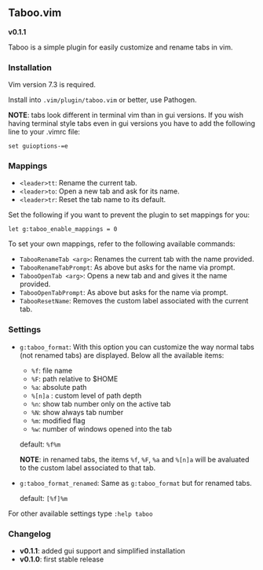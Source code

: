 ## Taboo.vim

**v0.1.1**

Taboo is a simple plugin for easily customize and rename tabs in vim.


### Installation

Vim version 7.3 is required.

Install into `.vim/plugin/taboo.vim` or better, use Pathogen.

**NOTE**: tabs look different in terminal vim than in gui versions. If you wish
having terminal style tabs even in gui versions you have to add the following
line to your .vimrc file:  

```
set guioptions-=e
```


### Mappings

* `<leader>tt`: Rename the current tab.
* `<leader>to`: Open a new tab and ask for its name.
* `<leader>tr`: Reset the tab name to its default.


Set the following if you want to prevent the plugin to set mappings for you:

```
let g:taboo_enable_mappings = 0
```

To set your own mappings, refer to the following available commands:

* `TabooRenameTab <arg>`: Renames the current tab with the name provided.
* `TabooRenameTabPrompt`: As above but asks for the name via prompt. 
* `TabooOpenTab <arg>`: Opens a new tab and and gives it the name provided. 
* `TabooOpenTabPrompt`: As above but asks for the name via prompt.
* `TabooResetName`: Removes the custom label associated with the current tab.


### Settings

* `g:taboo_format`: With this option you can customize the way normal tabs (not
  renamed tabs) are displayed. Below all the available items: 

    - `%f`: file name
    - `%F`: path relative to $HOME
    - `%a`: absolute path
    - `%[n]a` : custom level of path depth
    - `%n`: show tab number only on the active tab
    - `%N`: show always tab number
    - `%m`: modified flag
    - `%w`: number of windows opened into the tab

    default: `%f%m` 

    **NOTE**: in renamed tabs, the items `%f`, `%F`, `%a` and `%[n]a` will be avaluated to the custom label associated to that tab.

* `g:taboo_format_renamed`: Same as `g:taboo_format` but for renamed tabs.

    default: `[%f]%m` 

For other available settings type `:help taboo`


### Changelog

* **v0.1.1**: added gui support and simplified installation
* **v0.1.0**: first stable release
